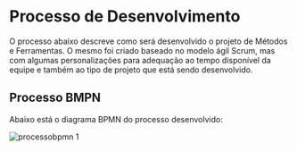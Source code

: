 # Processo de Desenvolvimento

O processo abaixo descreve como será desenvolvido o projeto de Métodos e Ferramentas. O mesmo foi criado baseado no modelo ágil Scrum, mas com algumas personalizações para adequação ao tempo disponível da equipe e também ao tipo de projeto que está sendo desenvolvido.

## Processo BMPN
Abaixo está o diagrama BPMN do processo desenvolvido:  

![processobpmn 1](https://user-images.githubusercontent.com/19656573/30466134-fb3d2176-99b1-11e7-9247-08986fd96bb9.jpg)

